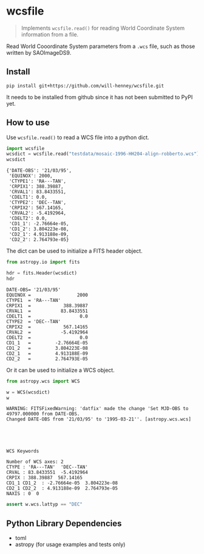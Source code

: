 # wcsfile
> Implements `wcsfile.read()` for reading World Coordinate System information from a file.


Read World Cooordinate System parameters from a `.wcs` file, such as those written by SAOImageDS9.

## Install

`pip install git+https://github.com/will-henney/wcsfile.git`

It needs to be installed from github since it has not been submitted to PyPI yet.

## How to use

Use `wcsfile.read()` to read a WCS file into a python dict. 

```python
import wcsfile
wcsdict = wcsfile.read("testdata/mosaic-1996-HH204-align-robberto.wcs")
wcsdict
```




    {'DATE-OBS': '21/03/95',
     'EQUINOX': 2000,
     'CTYPE1': 'RA---TAN',
     'CRPIX1': 388.39887,
     'CRVAL1': 83.8433551,
     'CDELT1': 0.0,
     'CTYPE2': 'DEC--TAN',
     'CRPIX2': 567.14165,
     'CRVAL2': -5.4192964,
     'CDELT2': 0.0,
     'CD1_1': -2.76664e-05,
     'CD1_2': 3.804223e-08,
     'CD2_1': 4.913188e-09,
     'CD2_2': 2.764793e-05}



The dict can be used to initialize a FITS header object.

```python
from astropy.io import fits

hdr = fits.Header(wcsdict)
hdr
```




    DATE-OBS= '21/03/95'                                                            
    EQUINOX =                 2000                                                  
    CTYPE1  = 'RA---TAN'                                                            
    CRPIX1  =            388.39887                                                  
    CRVAL1  =           83.8433551                                                  
    CDELT1  =                  0.0                                                  
    CTYPE2  = 'DEC--TAN'                                                            
    CRPIX2  =            567.14165                                                  
    CRVAL2  =           -5.4192964                                                  
    CDELT2  =                  0.0                                                  
    CD1_1   =         -2.76664E-05                                                  
    CD1_2   =         3.804223E-08                                                  
    CD2_1   =         4.913188E-09                                                  
    CD2_2   =         2.764793E-05                                                  



Or it can be used to initialize a WCS object.

```python
from astropy.wcs import WCS

w = WCS(wcsdict)
w
```

    WARNING: FITSFixedWarning: 'datfix' made the change 'Set MJD-OBS to 49797.000000 from DATE-OBS.
    Changed DATE-OBS from '21/03/95' to '1995-03-21''. [astropy.wcs.wcs]





    WCS Keywords
    
    Number of WCS axes: 2
    CTYPE : 'RA---TAN'  'DEC--TAN'  
    CRVAL : 83.8433551  -5.4192964  
    CRPIX : 388.39887  567.14165  
    CD1_1 CD1_2  : -2.76664e-05  3.804223e-08  
    CD2_1 CD2_2  : 4.913188e-09  2.764793e-05  
    NAXIS : 0  0



```python
assert w.wcs.lattyp == "DEC"
```

## Python Library Dependencies

- toml
- astropy (for usage examples and tests only)
